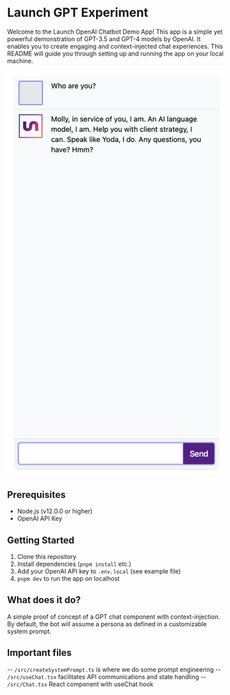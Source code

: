 # Launch GPT Experiment

Welcome to the Launch OpenAI Chatbot Demo App! This app is a simple yet powerful demonstration of GPT-3.5 and GPT-4 models by OpenAI. It enables you to create engaging and context-injected chat experiences. This README will guide you through setting up and running the app on your local machine.

![](public/screenshot.png)


## Prerequisites

- Node.js (v12.0.0 or higher)
- OpenAI API Key

## Getting Started

1. Clone this repository
2. Install dependencies (`pnpm install` etc.)
3. Add your OpenAI API key to `.env.local` (see example file)
4. `pnpm dev` to run the app on localhost

## What does it do?

A simple proof of concept of a GPT chat component with context-injection. By default, the bot will assume a persona as defined in a customizable system prompt.

## Important files

-- `/src/createSystemPrompt.ts` is where we do some prompt engineering
-- `/src/useChat.tsx` facilitates API communications and state handling
-- `/src/Chat.tsx` React component with useChat hook

